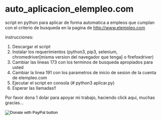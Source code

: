 # auto_aplicacion_elempleo.com
script en python para aplicar de forma automatica a empleos que cumplan con el criterio de busqueda en la pagina de http://www.elempleo.com

instrucciones:

1. Descargar el script
2. Instalar los requerimientos (python3, pip3, selenium, chromedriver[misma version del navegador que tenga] o firefoxdriver)
3. Cambiar las lineas 173 con los terminos de busqueda apropiados para usted
4. Cambiar la linea 191 con los parametros de inicio de sesion de la cuenta de elempleo.com
5. Ejecutar el script en consola (# python3 aplicar.py)
6. Esperar las llamadas!! 

Por favor dona 1 dolar para apoyar mi trabajo, haciendo click aqui, muchas gracias...

<form action="https://www.paypal.com/donate" method="post" target="_top">
<input type="hidden" name="hosted_button_id" value="PNPEAYZBBK5LN" />
<input type="image" src="https://www.paypalobjects.com/en_US/i/btn/btn_donate_LG.gif" border="0" name="submit" title="PayPal - The safer, easier way to pay online!" alt="Donate with PayPal button" />
<img alt="" border="0" src="https://www.paypal.com/en_CO/i/scr/pixel.gif" width="1" height="1" />
</form>

